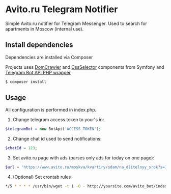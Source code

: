 # Avito.ru Telegram Notifier
Simple Avito.ru notifier for Telegram Messenger. Used to search for apartments in Moscow (internal use).

## Install dependencies

Dependencies are installed via Composer

Projects uses [DomCrawler](https://github.com/symfony/dom-crawler) and [CssSelector](https://github.com/symfony/css-selector) components from Symfony and [Telegram Bot API PHP wrapper](https://github.com/TelegramBot/Api)
``` bash
$ composer install
```

## Usage
All configuration is performed in index.php.
1. Change telegram access token to your's in: 
``` php
$telegramBot = new BotApi('ACCESS_TOKEN');
```

2. Change chat id used to send notifications:
``` php
$chatId = 123;
```

3. Set avito.ru page with ads (parses only ads for today on one page):
``` php
$url = 'https://www.avito.ru/moskva/kvartiry/sdam/na_dlitelnyy_srok?s=104&user=1&s_trg=4&metro=115-125&f=550_5703-5704';
```
4. (Optional) Set crontab rules
``` bash
*/5 * * * * /usr/bin/wget -t 1 -O - http://yoursite.com/avito_bot/index.php >/dev/null 2>&1
```

